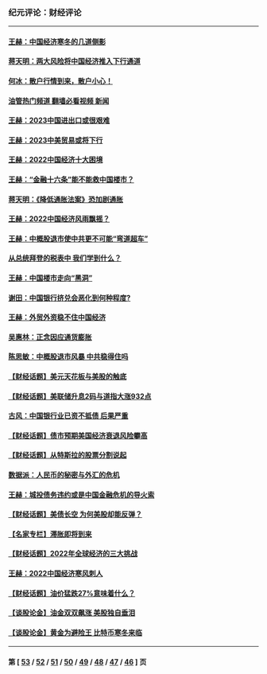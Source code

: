 ### 纪元评论：财经评论
---
#### [王赫：中国经济寒冬的几道侧影](../../pages/nsc1026/n13932953.md?02270330) 
#### [蒋天明：两大风险将中国经济推入下行通道](../../pages/nsc1026/n13929820.md?02270330) 
#### [何冰：散户行情到来，散户小心！](../../pages/nsc1026/n13928308.md?02270330) 
#### [油管热门频道 翻墙必看视频 新闻](ok?02270330)
#### [王赫：2023中国进出口或很艰难](../../pages/nsc1026/n13911515.md?02270330) 
#### [王赫：2023中美贸易或将下行](../../pages/nsc1026/n13899005.md?02270330) 
#### [王赫：2022中国经济十大困境](../../pages/nsc1026/n13883766.md?02270330) 
#### [王赫：“金融十六条”能不能救中国楼市？](../../pages/nsc1026/n13868431.md?02270330) 
#### [蒋天明：《降低通胀法案》恐加剧通胀](../../pages/nsc1026/n13806996.md?02270330) 
#### [王赫：2022中国经济风雨飘摇？](../../pages/nsc1026/n13803207.md?02270330) 
#### [王赫：中概股退市使中共更不可能“弯道超车”](../../pages/nsc1026/n13802858.md?02270330) 
#### [从总统拜登的税表中 我们学到什么？](../../pages/nsc1026/n13773081.md?02270330) 
#### [王赫：中国楼市走向“黑洞”](../../pages/nsc1026/n13770647.md?02270330) 
#### [谢田：中国银行挤兑会恶化到何种程度?](../../pages/nsc1026/n13766965.md?02270330) 
#### [王赫：外贸外资稳不住中国经济](../../pages/nsc1026/n13753933.md?02270330) 
#### [吴惠林：正念因应通货膨胀](../../pages/nsc1026/n13750350.md?02270330) 
#### [陈思敏：中概股退市风暴 中共稳得住吗](../../pages/nsc1026/n13738978.md?02270330) 
#### [【财经话题】美元天花板与美股的触底](../../pages/nsc1026/n13736495.md?02270330) 
#### [【财经话题】美联储升息2码与道指大涨932点](../../pages/nsc1026/n13727377.md?02270330) 
#### [古风：中国银行业已资不抵债 后果严重](../../pages/nsc1026/n13726111.md?02270330) 
#### [【财经话题】债市预期美国经济衰退风险攀高](../../pages/nsc1026/n13698043.md?02270330) 
#### [【财经话题】从特斯拉的股票分割说起](../../pages/nsc1026/n13679733.md?02270330) 
#### [数据派：人民币的秘密与外汇的危机](../../pages/nsc1026/n13667092.md?02270330) 
#### [王赫：城投债务违约或是中国金融危机的导火索](../../pages/nsc1026/n13665322.md?02270330) 
#### [【财经话题】美债长空 为何美股却能反弹？](../../pages/nsc1026/n13665895.md?02270330) 
#### [【名家专栏】滞胀即将到来](../../pages/nsc1026/n13658171.md?02270330) 
#### [【财经话题】2022年全球经济的三大挑战](../../pages/nsc1026/n13654423.md?02270330) 
#### [王赫：2022中国经济寒风刺人](../../pages/nsc1026/n13651403.md?02270330) 
#### [【财经话题】油价猛跌27%意味着什么？](../../pages/nsc1026/n13648767.md?02270330) 
#### [【谈股论金】油金双双飙涨 美股独自垂泪](../../pages/nsc1026/n13631742.md?02270330) 
#### [【谈股论金】黄金为避险王 比特币寒冬来临](../../pages/nsc1026/n13600406.md?02270330) 

---
#### 第 [ [53](./53.md?02270330) / [52](./52.md?02270330) / [51](./51.md?02270330) / [50](./50.md?02270330) / [49](./49.md?02270330) / [48](./48.md?02270330) / [47](./47.md?02270330) / [46](./46.md?02270330) ] 页
